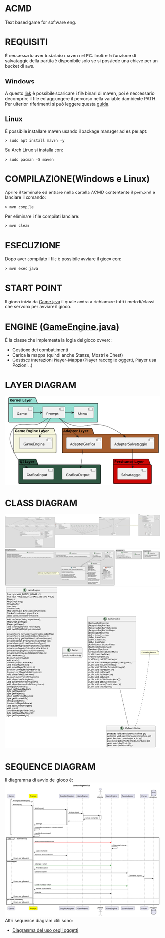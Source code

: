 # ACMD
Text based game for software eng.

# REQUISITI
È neccessario aver installato maven nel PC. Inoltre la funzione di salvataggio della partita è disponibile solo se si possiede una chiave per un bucket di aws.
## Windows
A questo [link](https://maven.apache.org/download.cgi) è possibile scaricare i file binari di maven, poi è neccessario decomprire il file ed aggiungere il percorso nella variable dambiente PATH.
Per ulteriori riferimenti si può leggere questa [guida](https://phoenixnap.com/kb/install-maven-windows).

## Linux
È possibile installare maven usando il package manager ad es per apt:
```
> sudo apt install maven -y
```
Su Arch Linux si installa con:
```
> sudo pacman -S maven
```

# COMPILAZIONE(Windows e Linux)
Aprire il terminale ed entrare nella cartella ACMD contentente il pom.xml e lanciare il comando:
```
> mvn compile
```
Per eliminare i file compilati lanciare:
```
> mvn clean
```
# ESECUZIONE 
Dopo aver compilato i file è possibile avviare il gioco con:
```
> mvn exec:java
```

# START POINT
Il gioco inizia da [Game.java](https://github.com/PdP03/ACMD/blob/dev/ACMD/src/main/java/com/ACMD/app/Kernel_Layer/Game.java) il quale andra a richiamare tutti i metodi/classi che servono per avviare il gioco.

# ENGINE ([GameEngine.java](https://github.com/PdP03/ACMD/blob/dev/ACMD/src/main/java/com/ACMD/app/Engine_Layer/GameEngine/GameEngine.java))
È la classe che implementa la logia del gioco ovvero:
* Gestione dei combattimenti
* Carica la mappa (quindi anche Stanze, Mostri e Chest)
* Gestisce interazioni Player-Mappa (Player raccoglie oggetti, Player usa Pozioni...)

# LAYER DIAGRAM
![LayerDiagram](https://github.com/PdP03/ACMD/blob/dev/DiagrammiUML/LayerDiagram.svg)

# CLASS DIAGRAM
![Class Diagram](https://github.com/PdP03/ACMD/blob/dev/DiagrammiUML/ClassDiagram(Entita-MenuGraphic-Mappa-Prompt).svg)
![Class Diagram](https://github.com/PdP03/ACMD/blob/dev/DiagrammiUML/ClassDiagram(Storage-Persistance-Adapter).svg)
![Class Diagram](https://github.com/PdP03/ACMD/blob/dev/DiagrammiUML/ClassDiagram(GameEngine-Game-GameFrame).svg)


# SEQUENCE DIAGRAM
Il diagramma di avvio del gioco è:
![Alt text](https://github.com/PdP03/ACMD/blob/dev/DiagrammiUML/SequenceComandoGenerico.svg)
Altri sequence diagram utili sono:
* [Diagramma del uso degli oggetti](https://github.com/PdP03/ACMD/tree/dev/DiagrammiUML/SequenceOggeti.puml)


